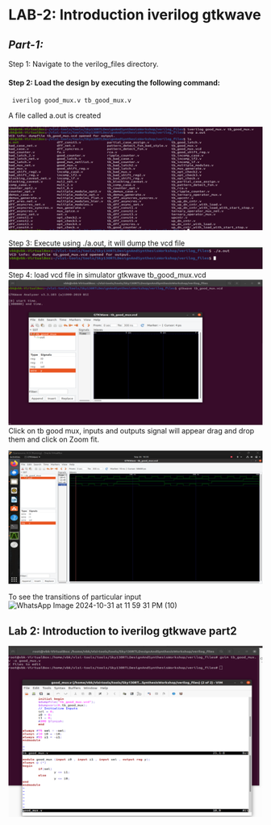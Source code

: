 # LAB-2: Introduction iverilog gtkwave
## *Part-1:*
Step 1: Navigate to the verilog_files directory.
#### Step 2: Load the design by executing the following command:

     iverilog good_mux.v tb_good_mux.v
     
A file called a.out is created

![a_dot_out](https://github.com/VBK0-0/Balakrishna_VSD-HDP/blob/main/Week1/Day_1/2_Labs_using_iverilog_and_gtkwave/Assets/a_dot_out.png)

Step 3: Execute using ./a.out, it will dump the vcd file
![dumpfile_created)](https://github.com/VBK0-0/Balakrishna_VSD-HDP/blob/main/Week1/Day_1/2_Labs_using_iverilog_and_gtkwave/Assets/dumpfile_created.png)
Step 4: load vcd file in simulator gtkwave tb_good_mux.vcd
![gtkwave](https://github.com/VBK0-0/Balakrishna_VSD-HDP/blob/main/Week1/Day_1/2_Labs_using_iverilog_and_gtkwave/Assets/gtkwave.png)
Click on tb good mux, inputs and outputs signal will appear drag and drop them and click on Zoom fit.

![gtkwave_good_mux_output](https://github.com/VBK0-0/Balakrishna_VSD-HDP/blob/main/Week1/Day_1/2_Labs_using_iverilog_and_gtkwave/Assets/gtkwave_output_good_mux.png)

To see the transitions of particular input
![WhatsApp Image 2024-10-31 at 11 59 31 PM (10)](https://github.com/user-attachments/assets/f720b025-c709-435e-b16e-7c206511d527)

## Lab 2: Introduction to iverilog gtkwave part2

![vim](https://github.com/VBK0-0/Balakrishna_VSD-HDP/blob/main/Week1/Day_1/2_Labs_using_iverilog_and_gtkwave/Assets/gvim.png)

